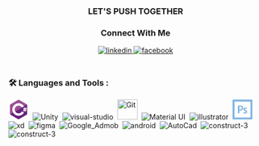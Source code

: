 <h3 align="center"> LET'S PUSH TOGETHER </h3>



<h3 align="center">Connect With Me</h3>
<div align="center">
<a href="https://linkedin.com/in/rulin-rahman" target="_blank">
<img src=https://img.shields.io/badge/linkedin-%231E77B5.svg?&style=for-the-badge&logo=linkedin&logoColor=white alt=linkedin style="margin-bottom: 5px;" />
</a>
<a href="https://www.facebook.com/profile.php?id=100009850119730" target="_blank">
<img src=https://img.shields.io/badge/facebook-%232E87FB.svg?&style=for-the-badge&logo=facebook&logoColor=white alt=facebook style="margin-bottom: 5px;" />
</a> </div> <br/>

### :hammer_and_wrench: Languages and Tools :
<div>
  <img src="https://raw.githubusercontent.com/devicons/devicon/master/icons/csharp/csharp-original.svg" title="csharp" alt="csharp" width="40" height="40"/>&nbsp;
  <img src="https://www.vectorlogo.zone/logos/unity3d/unity3d-icon.svg" title="Unity" alt="Unity" width="40" height="40"/>&nbsp;  
  <img src="https://raw.githubusercontent.com/get-icon/geticon/fc0f660daee147afb4a56c64e12bde6486b73e39/icons/visual-studio.svg" title="visual-studio" alt="visual-studio" width="40" height="40"/>&nbsp;
  <img src="https://www.vectorlogo.zone/logos/git-scm/git-scm-icon.svg" title="Git" **alt="Git" width="40" height="40"/>&nbsp;
  <img src="https://www.vectorlogo.zone/logos/firebase/firebase-icon.svg" title="Material UI" alt="Material UI" width="40" height="40"/>&nbsp;    
  <img src="https://www.vectorlogo.zone/logos/adobe_illustrator/adobe_illustrator-icon.svg" alt="illustrator" width="40" height="40"/>&nbsp;
  <img src="https://raw.githubusercontent.com/devicons/devicon/master/icons/photoshop/photoshop-line.svg" alt="photoshop" width="40" height="40"/>&nbsp;
  <img src="https://cdn.worldvectorlogo.com/logos/adobe-xd.svg" alt="xd" width="40" height="40"/>&nbsp;
  <img src="https://www.vectorlogo.zone/logos/figma/figma-icon.svg" title="figma" alt="figma" width="40" height="40"/>&nbsp;  
  <img src="https://www.vectorlogo.zone/logos/google_admob/google_admob-icon.svg" title="Google_Admob" alt="Google_Admob" width="40" height="40"/>&nbsp;  
  <img src="https://www.vectorlogo.zone/logos/android/android-icon.svg" title="android" alt="android" width="40" height="40"/>&nbsp;
  <img src="https://cdn.worldvectorlogo.com/logos/autocad-2000.svg" title="AutoCad" alt="AutoCad" width="40" height="40"/>&nbsp;
  <img src="https://construct-static.com/images/v1034/r/global/construct-3-logo_v64.png" title="construct-3" alt="construct-3" width="40" height="40"/>&nbsp;
  <img src="https://coal.gamemaker.io/sites/5d75794b3c84c70006700381/theme/images/svg/logomark.svg?1667475561" title="construct-3" alt="construct-3" width="40" height="40"/>&nbsp;
</div>

